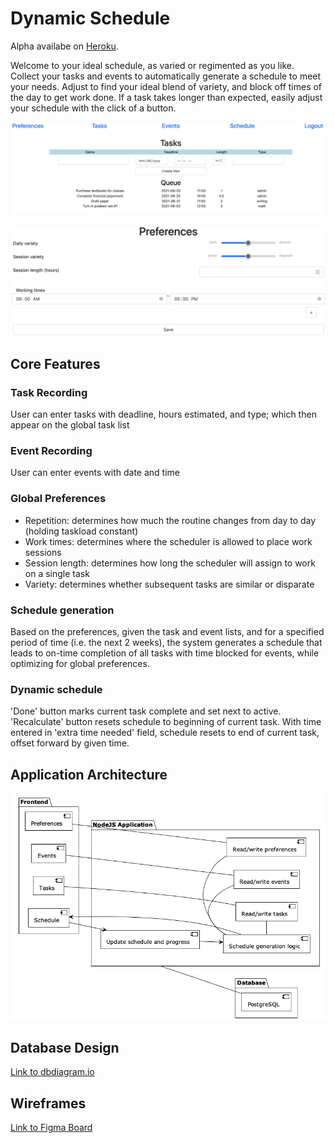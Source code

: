 # Dynamic Schedule

Alpha availabe on [Heroku](dynamicscheduler.herokuapp.com).

Welcome to your ideal schedule, as varied or regimented as you like. Collect your tasks and events to automatically generate a schedule to meet your needs. Adjust to find your ideal blend of variety, and block off times of the day to get work done. If a task takes longer than expected, easily adjust your schedule with the click of a button. 

![](resources/img/dynamicscheduler01.png)
&nbsp;
![](resources/img/dynamicscheduler02.png)

## Core Features
### Task Recording
User can enter tasks with deadline, hours estimated, and type; which then appear on the global task list
### Event Recording
User can enter events with date and time
### Global Preferences
- Repetition: determines how much the routine changes from day to day (holding taskload constant)
- Work times: determines where the scheduler is allowed to place work sessions
- Session length: determines how long the scheduler will assign to work on a single task
- Variety: determines whether subsequent tasks are similar or disparate
### Schedule generation
Based on the preferences, given the task and event lists, and for a specified period of time (i.e. the next 2 weeks), the system generates a schedule that leads to on-time completion of all tasks with time blocked for events, while optimizing for global preferences.
### Dynamic schedule
'Done' button marks current task complete and set next to active.  'Recalculate' button resets schedule to beginning of current task.  With time entered in 'extra time needed' field, schedule resets to end of current task, offset forward by given time.

## Application Architecture
![](resources/img/dynamic_scheduler_architecture.png)

## Database Design
[Link to dbdiagram.io](https://dbdiagram.io/d/6104a0a12ecb310fc3b79989)

## Wireframes
[Link to Figma Board](https://www.figma.com/file/gOQIXCLraoBTbB8gEilh1U/Dyanamic-Scheduler-Wireframe?node-id=0%3A1)
